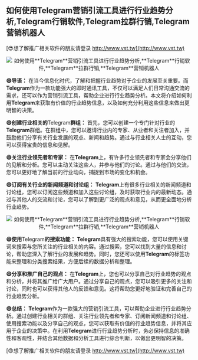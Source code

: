 ## **如何使用**Telegram**营销引流工具进行行业趋势分析,**Telegram**行销软件,**Telegram**拉群行销,**Telegram**营销机器人**

[😍想了解推广相关软件的朋友请登录 http://www.vst.tw](http://www.vst.tw)

 <center><img src="https://vst.tw/MP4/tuiguang/png/2.png" alt="如何使用**Telegram**营销引流工具进行行业趋势分析,**Telegram**行销软件,**Telegram**拉群行销,**Telegram**营销机器人"></center>

**😄导语：**
在当今信息化时代，了解和把握行业趋势对于企业的发展至关重要。而**Telegram**作为一款功能强大的即时通讯工具，不仅可以满足人们日常沟通交流的需求，还可以作为营销引流工具，帮助企业进行行业趋势分析。本文将介绍如何利用**Telegram**来获取有价值的行业趋势信息，以及如何充分利用这些信息来做出更明智的决策。

**😄创建行业相关的**Telegram**群组：**
首先，您可以创建一个专门针对行业的**Telegram**群组。在群组中，您可以邀请行业内的专家、从业者和关注者加入，并鼓励他们分享有关行业发展的观点、新闻和趋势。通过与行业相关人士的互动，您可以获得宝贵的信息和见解。

**😄关注行业领先者和专家：**
在**Telegram**上，有许多行业领先者和专家会分享他们的见解和分析。您可以主动关注这些人，并参与他们的讨论。通过与他们的交流，您可以更好地了解当前的行业动向，捕捉到市场的变化和机会。

**😄订阅有关行业的新闻频道和讨论组：**
**Telegram**上有很多行业相关的新闻频道和讨论组，您可以订阅这些频道和加入这些讨论组，及时获取行业内的最新动态。通过与其他人的交流和讨论，您可以了解到更广泛的观点和意见，从而更全面地分析行业趋势。

 <center><img src="https://vst.tw/MP4/tuiguang/png/1.png" alt="如何使用**Telegram**营销引流工具进行行业趋势分析,**Telegram**行销软件,**Telegram**拉群行销,**Telegram**营销机器人"></center>

**😄使用**Telegram**的搜索功能：**
**Telegram**具有强大的搜索功能，您可以使用关键词来搜索与您所关注的行业相关的内容。通过搜索，您可以找到大量的信息和讨论，帮助您深入了解行业的发展和趋势。同时，您还可以使用**Telegram**的标签功能来整理和分类搜索结果，方便后续的数据分析和整理。

**😄分享和推广自己的观点：**
在**Telegram**上，您也可以分享自己对行业趋势的观点和分析，并将其推广给广大用户。通过分享自己的观点，您可以吸引更多的关注和讨论，同时也可以获得其他人的反馈和意见。这将帮助您更好地验证和完善自己的行业趋势分析。

**😄总结：**
**Telegram**作为一款强大的营销引流工具，可以帮助企业进行行业趋势分析。通过创建行业相关的群组、关注行业领先者和专家、订阅新闻频道和讨论组、使用搜索功能以及分享自己的观点，您可以获取有价值的行业趋势信息，并将其应用于企业的决策中。在利用**Telegram**进行行业趋势分析时，务必保持信息的准确性和客观性，并结合其他数据和分析工具进行综合判断，以做出更明智的决策。

[😍想了解推广相关软件的朋友请登录 http://www.vst.tw](http://www.vst.tw)



